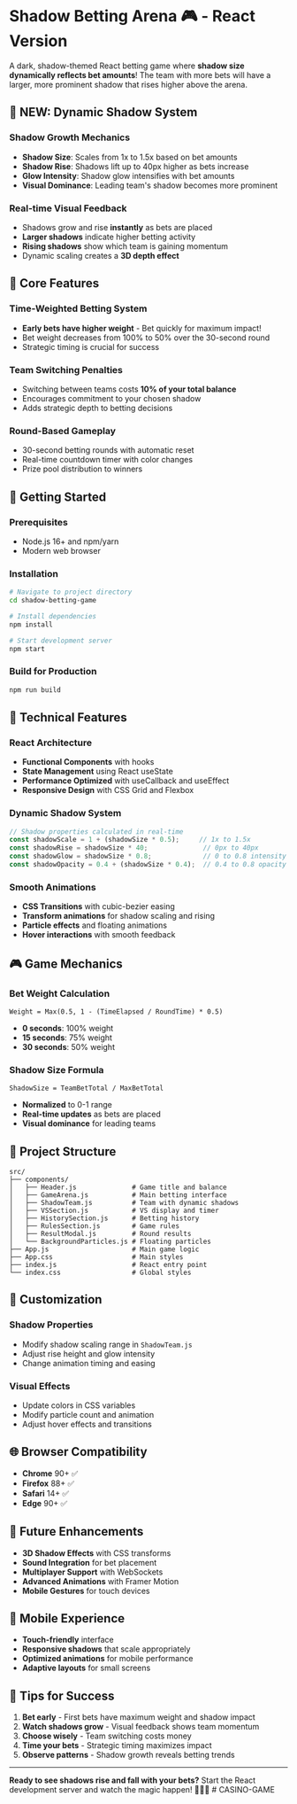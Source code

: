 # Shadow Betting Arena 🎮 - React Version

A dark, shadow-themed React betting game where **shadow size dynamically reflects bet amounts**! The team with more bets will have a larger, more prominent shadow that rises higher above the arena.

## 🌟 **NEW: Dynamic Shadow System**

### **Shadow Growth Mechanics**
- **Shadow Size**: Scales from 1x to 1.5x based on bet amounts
- **Shadow Rise**: Shadows lift up to 40px higher as bets increase
- **Glow Intensity**: Shadow glow intensifies with bet amounts
- **Visual Dominance**: Leading team's shadow becomes more prominent

### **Real-time Visual Feedback**
- Shadows grow and rise **instantly** as bets are placed
- **Larger shadows** indicate higher betting activity
- **Rising shadows** show which team is gaining momentum
- Dynamic scaling creates a **3D depth effect**

## 🎯 **Core Features**

### **Time-Weighted Betting System**
- **Early bets have higher weight** - Bet quickly for maximum impact!
- Bet weight decreases from 100% to 50% over the 30-second round
- Strategic timing is crucial for success

### **Team Switching Penalties**
- Switching between teams costs **10% of your total balance**
- Encourages commitment to your chosen shadow
- Adds strategic depth to betting decisions

### **Round-Based Gameplay**
- 30-second betting rounds with automatic reset
- Real-time countdown timer with color changes
- Prize pool distribution to winners

## 🚀 **Getting Started**

### **Prerequisites**
- Node.js 16+ and npm/yarn
- Modern web browser

### **Installation**
```bash
# Navigate to project directory
cd shadow-betting-game

# Install dependencies
npm install

# Start development server
npm start
```

### **Build for Production**
```bash
npm run build
```

## 🎨 **Technical Features**

### **React Architecture**
- **Functional Components** with hooks
- **State Management** using React useState
- **Performance Optimized** with useCallback and useEffect
- **Responsive Design** with CSS Grid and Flexbox

### **Dynamic Shadow System**
```javascript
// Shadow properties calculated in real-time
const shadowScale = 1 + (shadowSize * 0.5);     // 1x to 1.5x
const shadowRise = shadowSize * 40;              // 0px to 40px
const shadowGlow = shadowSize * 0.8;             // 0 to 0.8 intensity
const shadowOpacity = 0.4 + (shadowSize * 0.4);  // 0.4 to 0.8 opacity
```

### **Smooth Animations**
- **CSS Transitions** with cubic-bezier easing
- **Transform animations** for shadow scaling and rising
- **Particle effects** and floating animations
- **Hover interactions** with smooth feedback

## 🎮 **Game Mechanics**

### **Bet Weight Calculation**
```
Weight = Max(0.5, 1 - (TimeElapsed / RoundTime) * 0.5)
```
- **0 seconds**: 100% weight
- **15 seconds**: 75% weight  
- **30 seconds**: 50% weight

### **Shadow Size Formula**
```
ShadowSize = TeamBetTotal / MaxBetTotal
```
- **Normalized** to 0-1 range
- **Real-time updates** as bets are placed
- **Visual dominance** for leading teams

## 📁 **Project Structure**

```
src/
├── components/
│   ├── Header.js              # Game title and balance
│   ├── GameArena.js           # Main betting interface
│   ├── ShadowTeam.js          # Team with dynamic shadows
│   ├── VSSection.js           # VS display and timer
│   ├── HistorySection.js      # Betting history
│   ├── RulesSection.js        # Game rules
│   ├── ResultModal.js         # Round results
│   └── BackgroundParticles.js # Floating particles
├── App.js                     # Main game logic
├── App.css                    # Main styles
├── index.js                   # React entry point
└── index.css                  # Global styles
```

## 🎨 **Customization**

### **Shadow Properties**
- Modify shadow scaling range in `ShadowTeam.js`
- Adjust rise height and glow intensity
- Change animation timing and easing

### **Visual Effects**
- Update colors in CSS variables
- Modify particle count and animation
- Adjust hover effects and transitions

## 🌐 **Browser Compatibility**

- **Chrome** 90+ ✅
- **Firefox** 88+ ✅
- **Safari** 14+ ✅
- **Edge** 90+ ✅

## 🔮 **Future Enhancements**

- **3D Shadow Effects** with CSS transforms
- **Sound Integration** for bet placement
- **Multiplayer Support** with WebSockets
- **Advanced Animations** with Framer Motion
- **Mobile Gestures** for touch devices

## 📱 **Mobile Experience**

- **Touch-friendly** interface
- **Responsive shadows** that scale appropriately
- **Optimized animations** for mobile performance
- **Adaptive layouts** for small screens

## 🎯 **Tips for Success**

1. **Bet early** - First bets have maximum weight and shadow impact
2. **Watch shadows grow** - Visual feedback shows team momentum
3. **Choose wisely** - Team switching costs money
4. **Time your bets** - Strategic timing maximizes impact
5. **Observe patterns** - Shadow growth reveals betting trends

---

**Ready to see shadows rise and fall with your bets?** Start the React development server and watch the magic happen! 🎲✨👻
#   C A S I N O - G A M E  
 